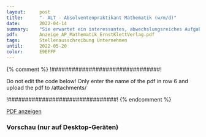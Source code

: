 ```yaml
---
layout:     post
title:      "- ALT - Absolventenpraktikant Mathematik (w/m/d)"
date:       2022-04-14
summary:    "Sie erwartet ein interessantes, abwechslungsreiches Aufgabengebiet mit Spielraum für die Entwicklung eigener Ideen und deren Umsetzung, sowie die Möglichkeit, Erfahrungen in einem großen Medienunternehmen und im Bereich Redaktion zu sammeln."
pdf:        Anzeige_AP_Mathematik_ErnstKlettVerlag.pdf
tags:       Stellenausschreibung Unternehmen
until:		2022-05-20
color:      E9EFFF
---
```


{% comment %}
!################################!

Do not edit the code below! Only enter the name of the pdf in row 6 and upload the pdf to /attachments/

!################################!
{% endcomment %}

<a class="btn btn-primary" href="{{ site.url }}/attachments/{{page.pdf}}">PDF anzeigen</a>

<h3>Vorschau (nur auf Desktop-Geräten)</h3>
<div class="d-none d-sm-block">
    <object data="{{ site.url }}/attachments/{{page.pdf}}" width="100%" height="1010" type='application/pdf'>
    </object>
</div>
